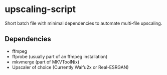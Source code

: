 # upscaling-script
Short batch file with minimal dependencies to automate multi-file upscaling.
## Dependencies
- ffmpeg
- ffprobe (usually part of an ffmpeg installation)
- mkvmerge (part of MKVToolNix)
- Upscaler of choice (Currently Waifu2x or Real-ESRGAN)
